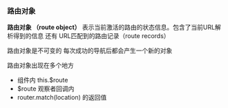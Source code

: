 ### 路由对象

**路由对象 （route object）** 表示当前激活的路由的状态信息。包含了当前URL解析得到的信息 还有 URL匹配到的路由记录（route records）

路由对象是不可变的 每次成功的导航后都会产生一个新的对象

路由对象出现在多个地方

* 组件内 this.$route
* $route 观察者回调内
* router.match(location) 的返回值

